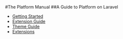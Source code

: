 #The Platform Manual
##A Guide to Platform on Laravel

* [Getting Started](/manuals/platform/introduction)
* [Extension Guide](/manuals/platform/extensions)
* [Theme Guide](/manuals/platform/themes)
* [Extensions](/manuals/platform/extension)
